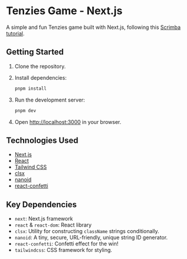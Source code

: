 # Tenzies Game - Next.js

A simple and fun Tenzies game built with Next.js, following this [Scrimba tutorial](https://scrimba.com/frontend-path-c0j).

## Getting Started

1.  Clone the repository.
2.  Install dependencies:

    ```bash
    pnpm install
    ```

3.  Run the development server:

    ```bash
    pnpm dev
    ```

4.  Open [http://localhost:3000](http://localhost:3000) in your browser.

## Technologies Used

*   [Next.js](https://nextjs.org)
*   [React](https://react.dev)
*   [Tailwind CSS](https://tailwindcss.com/)
*   [clsx](https://www.npmjs.com/package/clsx)
*   [nanoid](https://www.npmjs.com/package/nanoid)
*   [react-confetti](https://www.npmjs.com/package/react-confetti)

## Key Dependencies

*   `next`: Next.js framework
*   `react` & `react-dom`: React library
*   `clsx`: Utility for constructing `className` strings conditionally.
*   `nanoid`:  A tiny, secure, URL-friendly, unique string ID generator.
*   `react-confetti`:  Confetti effect for the win!
*   `tailwindcss`: CSS framework for styling.
